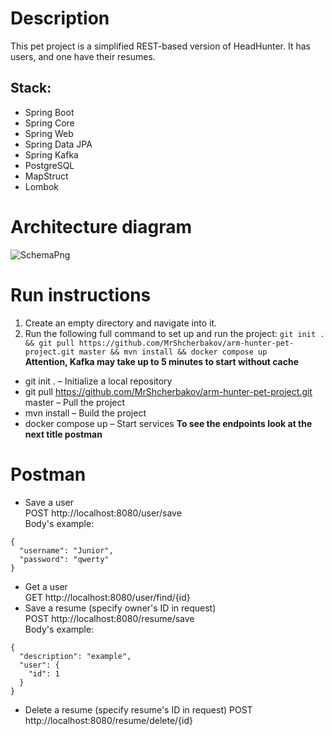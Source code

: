 # Description
This pet project is a simplified REST-based version of HeadHunter. It has users, and one have their resumes.
## Stack:
- Spring Boot
- Spring Core
- Spring Web
- Spring Data JPA
- Spring Kafka
- PostgreSQL
- MapStruct
- Lombok
# Architecture diagram
![SchemaPng](https://github.com/user-attachments/assets/a734655f-e9d9-40e2-b14b-8f43930eb97f)

# Run instructions
1. Create an empty directory and navigate into it.
2. Run the following full command to set up and run the project:
`git init . && git pull https://github.com/MrShcherbakov/arm-hunter-pet-project.git master && mvn install && docker compose up`
<br/>**Attention, Kafka may take up to 5 minutes to start without cache**

- git init . – Initialize a local repository
- git pull https://github.com/MrShcherbakov/arm-hunter-pet-project.git master – Pull the project
- mvn install – Build the project
- docker compose up – Start services
**To see the endpoints look at the next title postman**
# Postman
- Save a user <br/>
POST http://localhost:8080/user/save <br/>
Body's example:
```
{
  "username": "Junior",
  "password": "qwerty"
}
```
- Get a user <br/>
GET http://localhost:8080/user/find/{id}
- Save a resume (specify owner's ID in request) <br/>
POST http://localhost:8080/resume/save <br/>
Body's example:
```
{
  "description": "example",
  "user": {
    "id": 1
  }
}
```
- Delete a resume (specify resume's ID in request)
POST http://localhost:8080/resume/delete/{id}
